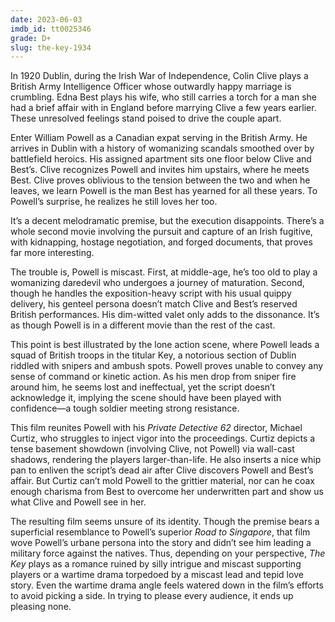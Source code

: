 ```yaml
---
date: 2023-06-03
imdb_id: tt0025346
grade: D+
slug: the-key-1934
---
```


In 1920 Dublin, during the Irish War of Independence, Colin Clive plays a British Army Intelligence Officer whose outwardly happy marriage is crumbling. Edna Best plays his wife, who still carries a torch for a man she had a brief affair with in England before marrying Clive a few years earlier. These unresolved feelings stand poised to drive the couple apart.

Enter William Powell as a Canadian expat serving in the British Army. He arrives in Dublin with a history of womanizing scandals smoothed over by battlefield heroics. His assigned apartment sits one floor below Clive and Best’s. Clive recognizes Powell and invites him upstairs, where he meets Best. Clive proves oblivious to the tension between the two and when he leaves, we learn Powell is the man Best has yearned for all these years. To Powell’s surprise, he realizes he still loves her too.

<!-- end -->

It’s a decent melodramatic premise, but the execution disappoints. There’s a whole second movie involving the pursuit and capture of an Irish fugitive, with kidnapping, hostage negotiation, and forged documents, that proves far more interesting.

The trouble is, Powell is miscast. First, at middle-age, he’s too old to play a womanizing daredevil who undergoes a journey of maturation. Second, though he handles the exposition-heavy script with his usual quippy delivery, his genteel persona doesn’t match Clive and Best’s reserved British performances. His dim-witted valet only adds to the dissonance. It’s as though Powell is in a different movie than the rest of the cast.

This point is best illustrated by the lone action scene, where Powell leads a squad of British troops in the titular Key, a notorious section of Dublin riddled with snipers and ambush spots. Powell proves unable to convey any sense of command or kinetic action. As his men drop from sniper fire around him, he seems lost and ineffectual, yet the script doesn’t acknowledge it, implying the scene should have been played with confidence—a tough soldier meeting strong resistance.

This film reunites Powell with his <span data-imdb-id="tt0024471">_Private Detective 62_</span> director, Michael Curtiz, who struggles to inject vigor into the proceedings. Curtiz depicts a tense basement showdown (involving Clive, not Powell) via wall-cast shadows, rendering the players larger-than-life. He also inserts a nice whip pan to enliven the script’s dead air after Clive discovers Powell and Best’s affair. But Curtiz can’t mold Powell to the grittier material, nor can he coax enough charisma from Best to overcome her underwritten part and show us what Clive and Powell see in her.

The resulting film seems unsure of its identity. Though the premise bears a superficial resemblance to Powell’s superior <span data-imdb-id="tt0022321">_Road to Singapore_</span>, that film wove Powell’s urbane persona into the story and didn’t see him leading a military force against the natives. Thus, depending on your perspective, _The Key_ plays as a romance ruined by silly intrigue and miscast supporting players or a wartime drama torpedoed by a miscast lead and tepid love story. Even the wartime drama angle feels watered down in the film’s efforts to avoid picking a side. In trying to please every audience, it ends up pleasing none.
